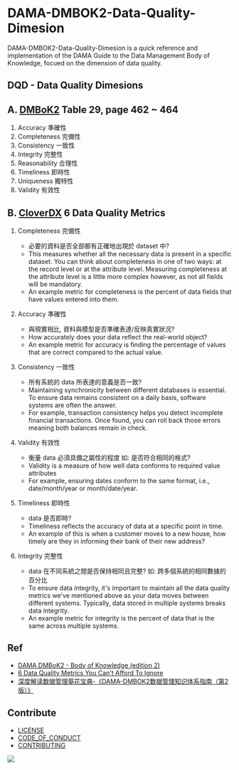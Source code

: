 # DAMA-DMBOK2-Data-Quality-Dimesion

DAMA-DMBOK2-Data-Quality-Dimesion is a quick reference and implementation of the DAMA Guide to the Data Management Body of Knowledge, focued on the dimension of data quality.

## DQD - Data Quality Dimesions

## A. [DMBoK2] Table 29, page 462 ~ 464

1. Accuracy 準確性
2. Completeness 完備性
3. Consistency 一致性
4. Integrity 完整性
5. Reasonability 合理性
6. Timeliness 即時性
7. Uniqueness 獨特性
8. Validity 有效性

## B. [CloverDX] 6 Data Quality Metrics

1. Completeness 完備性
    * 必要的資料是否全部都有正確地出現於 dataset 中?
    * This measures whether all the necessary data is present in a specific dataset. You can think about completeness in one of two ways: at the record level or at the attribute level. Measuring completeness at the attribute level is a little more complex however, as not all fields will be mandatory.
    * An example metric for completeness is the percent of data fields that have values entered into them.

2. Accuracy 準確性
    * 與現實相比, 資料與模型是否準確表達/反映真實狀況?
    * How accurately does your data reflect the real-world object?
    * An example metric for accuracy is finding the percentage of values that are correct compared to the actual value.

3. Consistency 一致性
    * 所有系統的 data 所表達的意義是否一致?
    * Maintaining synchronicity between different databases is essential. To ensure data remains consistent on a daily basis, software systems are often the answer.
    * For example, transaction consistency helps you detect incomplete financial transactions. Once found, you can roll back those errors meaning both balances remain in check.

4. Validity 有效性
    * 衡量 data 必須具備之屬性的程度 如: 是否符合相同的格式?
    * Validity is a measure of how well data conforms to required value attributes
    * For example, ensuring dates conform to the same format, i.e., date/month/year or month/date/year.

5. Timeliness 即時性
    * data 是否即時?
    * Timeliness reflects the accuracy of data at a specific point in time.
    * An example of this is when a customer moves to a new house, how timely are they in informing their bank of their new address?

6. Integrity 完整性
    * data 在不同系統之間是否保持相同且完整? 如: 跨多個系統的相同數據的百分比
    * To ensure data integrity, it's important to maintain all the data quality metrics we've mentioned above as your data moves between different systems. Typically, data stored in multiple systems breaks data integrity.
    * An example metric for integrity is the percent of data that is the same across multiple systems.

## Ref

* [DAMA DMBoK2 - Body of Knowledge (edition 2)](https://www.dama.org/cpages/body-of-knowledge)
* [6 Data Quality Metrics You Can't Afford To Ignore](https://www.cloverdx.com/blog/6-data-quality-metrics-you-cant-ignore)
* [深度解读数据管理葵花宝典-《DAMA-DMBOK2数据管理知识体系指南（第2版）》](https://blog.csdn.net/fuyipingwml1976124/article/details/106233428)

<!-- Links -->
[DMBoK2]: https://www.dama.org/cpages/body-of-knowledge
[CloverDX]: https://www.cloverdx.com/blog/6-data-quality-metrics-you-cant-ignore

## Contribute

* [LICENSE](LICENSE)
* [CODE_OF_CONDUCT](CODE_OF_CONDUCT.md)
* [CONTRIBUTING](CONTRIBUTING.md)

<a href="https://github.com/an/python-playground/graphs/contributors">
  <img src="https://contrib.rocks/image?repo=androchentw/python-playground" />
</a>
